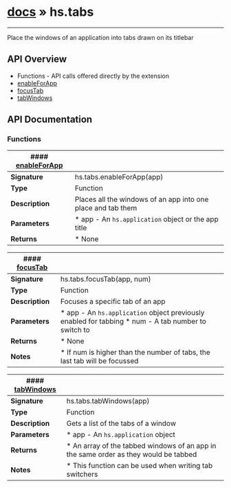 # [docs](index.md) » hs.tabs
---

Place the windows of an application into tabs drawn on its titlebar

## API Overview
* Functions - API calls offered directly by the extension
 * [enableForApp](#enableForApp)
 * [focusTab](#focusTab)
 * [tabWindows](#tabWindows)

## API Documentation

### Functions

| #### [enableForApp](#enableForApp)    |                                                                           |
| --------------------------------------------|---------------------------------------------------------------------------|
| **Signature**                               | hs.tabs.enableForApp(app)                                                            |
| **Type**                                    | Function                                                           |
| **Description**                             | Places all the windows of an app into one place and tab them                                                           |
| **Parameters**                              |  * app - An `hs.application` object or the app title         |
| **Returns**                                 |  * None                  |

| #### [focusTab](#focusTab)    |                                                                           |
| --------------------------------------------|---------------------------------------------------------------------------|
| **Signature**                               | hs.tabs.focusTab(app, num)                                                            |
| **Type**                                    | Function                                                           |
| **Description**                             | Focuses a specific tab of an app                                                           |
| **Parameters**                              |  * app - An `hs.application` object previously enabled for tabbing * num - A tab number to switch to         |
| **Returns**                                 |  * None                  |
| **Notes**                                   |  * If num is higher than the number of tabs, the last tab will be focussed                        |

| #### [tabWindows](#tabWindows)    |                                                                           |
| --------------------------------------------|---------------------------------------------------------------------------|
| **Signature**                               | hs.tabs.tabWindows(app)                                                            |
| **Type**                                    | Function                                                           |
| **Description**                             | Gets a list of the tabs of a window                                                           |
| **Parameters**                              |  * app - An `hs.application` object         |
| **Returns**                                 |  * An array of the tabbed windows of an app in the same order as they would be tabbed                  |
| **Notes**                                   |  * This function can be used when writing tab switchers                        |


